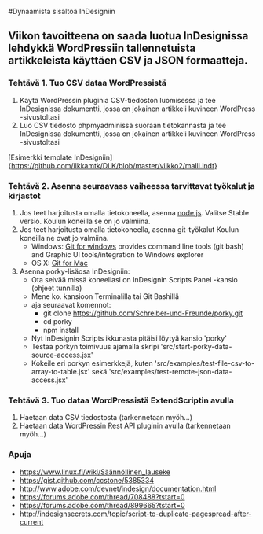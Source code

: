 #Dynaamista sisältöä InDesigniin
## Viikon tavoitteena on saada luotua InDesignissa lehdykkä WordPressiin tallennetuista artikkeleista käyttäen CSV ja JSON formaatteja.
### Tehtävä 1. Tuo CSV dataa WordPressistä
1. Käytä WordPressin pluginia CSV-tiedoston luomisessa ja tee InDesignissa dokumentti, jossa on jokainen artikkeli kuvineen WordPress -sivustoltasi
2. Luo CSV tiedosto phpmyadminissä suoraan tietokannasta  ja tee InDesignissa dokumentti, jossa on jokainen artikkeli kuvineen WordPress -sivustoltasi

[Esimerkki template InDesigniin]{https://github.com/ilkkamtk/DLK/blob/master/viikko2/malli.indt}

### Tehtävä 2. Asenna seuraavass vaiheessa tarvittavat työkalut ja kirjastot
1. Jos teet harjoitusta omalla tietokoneella, asenna [node.js](https://nodejs.org/). Valitse Stable versio. Koulun koneilla se on jo valmiina.
2. Jos teet harjoitusta omalla tietokoneella, asenna git-työkalut Koulun koneilla ne ovat jo valmiina.
    * Windows: [Git for windows](https://msysgit.github.io/) provides command line tools (git bash) and Graphic UI tools/integration to Windows explorer
    * OS X: [Git for Mac](http://git-scm.com/download/mac)
3. Asenna porky-lisäosa InDesigniin:
    * Ota selvää missä koneellasi on InDesignin Scripts Panel -kansio (ohjeet tunnilla)
    * Mene ko. kansioon Terminalilla tai Git Bashillä
    * aja seuraavat komennot: 
        * git clone https://github.com/Schreiber-und-Freunde/porky.git
        * cd porky
        * npm install
    * Nyt InDesignin Scripts ikkunasta pitäisi löytyä kansio 'porky'
    * Testaa porkyn toimivuus ajamalla skripi 'src/start-porky-data-source-access.jsx'
    * Kokeile eri porkyn esimerkkejä, kuten 'src/examples/test-file-csv-to-array-to-table.jsx' sekä 'src/examples/test-remote-json-data-access.jsx' 

### Tehtävä 3. Tuo dataa WordPressistä ExtendScriptin avulla
1. Haetaan data CSV tiedostosta (tarkennetaan myöh...)
2. Haetaan data WordPressin Rest API pluginin avulla (tarkennetaan myöh...)

### Apuja
* https://www.linux.fi/wiki/Säännöllinen_lauseke
* https://gist.github.com/ccstone/5385334
* http://www.adobe.com/devnet/indesign/documentation.html
* https://forums.adobe.com/thread/708488?tstart=0
* https://forums.adobe.com/thread/899665?tstart=0
* http://indesignsecrets.com/topic/script-to-duplicate-pagespread-after-current
